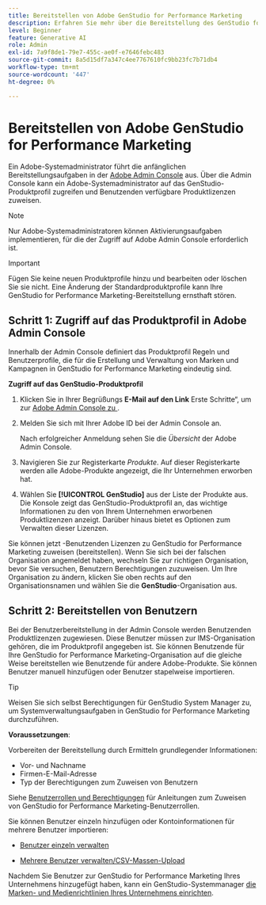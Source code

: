 ```yaml
---
title: Bereitstellen von Adobe GenStudio for Performance Marketing
description: Erfahren Sie mehr über die Bereitstellung des GenStudio for Performance Marketing-Produkts.
level: Beginner
feature: Generative AI
role: Admin
exl-id: 7a9f8de1-79e7-455c-ae0f-e7646febc483
source-git-commit: 8a5d15df7a347c4ee7767610fc9bb23fc7b71db4
workflow-type: tm+mt
source-wordcount: '447'
ht-degree: 0%

---
```


# Bereitstellen von Adobe GenStudio for Performance Marketing

Ein Adobe-Systemadministrator führt die anfänglichen Bereitstellungsaufgaben in der [Adobe Admin Console](https://helpx.adobe.com/de/enterprise/using/admin-console.html#Overview) aus. Über die Admin Console kann ein Adobe-Systemadministrator auf das GenStudio-Produktprofil zugreifen und Benutzenden verfügbare Produktlizenzen zuweisen.

>[!NOTE]
>
>Nur Adobe-Systemadministratoren können Aktivierungsaufgaben implementieren, für die der Zugriff auf Adobe Admin Console erforderlich ist.

>[!IMPORTANT]
>
>Fügen Sie keine neuen Produktprofile hinzu und bearbeiten oder löschen Sie sie nicht. Eine Änderung der Standardproduktprofile kann Ihre GenStudio for Performance Marketing-Bereitstellung ernsthaft stören.

## Schritt 1: Zugriff auf das Produktprofil in Adobe Admin Console

Innerhalb der Admin Console definiert das Produktprofil Regeln und Benutzerprofile, die für die Erstellung und Verwaltung von Marken und Kampagnen in GenStudio for Performance Marketing eindeutig sind.

**Zugriff auf das GenStudio-Produktprofil**

1. Klicken Sie in Ihrer Begrüßungs **E-Mail auf den Link** Erste Schritte“, um zur [Adobe Admin Console zu &#x200B;](https://helpx.adobe.com/de/enterprise/using/admin-console.html#Overview).

1. Melden Sie sich mit Ihrer Adobe ID bei der Admin Console an.

   Nach erfolgreicher Anmeldung sehen Sie die _Übersicht_ der Adobe Admin Console.

1. Navigieren Sie zur Registerkarte _Produkte_. Auf dieser Registerkarte werden alle Adobe-Produkte angezeigt, die Ihr Unternehmen erworben hat.

1. Wählen Sie **[!UICONTROL GenStudio]** aus der Liste der Produkte aus. Die Konsole zeigt das GenStudio-Produktprofil an, das wichtige Informationen zu den von Ihrem Unternehmen erworbenen Produktlizenzen anzeigt. Darüber hinaus bietet es Optionen zum Verwalten dieser Lizenzen.

Sie können jetzt -Benutzenden Lizenzen zu GenStudio for Performance Marketing zuweisen (bereitstellen). Wenn Sie sich bei der falschen Organisation angemeldet haben, wechseln Sie zur richtigen Organisation, bevor Sie versuchen, Benutzern Berechtigungen zuzuweisen. Um Ihre Organisation zu ändern, klicken Sie oben rechts auf den Organisationsnamen und wählen Sie die **GenStudio**-Organisation aus.

## Schritt 2: Bereitstellen von Benutzern

Bei der Benutzerbereitstellung in der Admin Console werden Benutzenden Produktlizenzen zugewiesen. Diese Benutzer müssen zur IMS-Organisation gehören, die im Produktprofil angegeben ist. Sie können Benutzende für Ihre GenStudio for Performance Marketing-Organisation auf die gleiche Weise bereitstellen wie Benutzende für andere Adobe-Produkte. Sie können Benutzer manuell hinzufügen oder Benutzer stapelweise importieren.

>[!TIP]
>
>Weisen Sie sich selbst Berechtigungen für GenStudio System Manager zu, um Systemverwaltungsaufgaben in GenStudio for Performance Marketing durchzuführen.

**Voraussetzungen**:

Vorbereiten der Bereitstellung durch Ermitteln grundlegender Informationen:

* Vor- und Nachname
* Firmen-E-Mail-Adresse
* Typ der Berechtigungen zum Zuweisen von Benutzern

Siehe [Benutzerrollen und Berechtigungen](user-roles.md) für Anleitungen zum Zuweisen von GenStudio for Performance Marketing-Benutzerrollen.

Sie können Benutzer einzeln hinzufügen oder Kontoinformationen für mehrere Benutzer importieren:

* [Benutzer einzeln verwalten](https://helpx.adobe.com/de/enterprise/using/manage-users-individually.html#add-users)

* [Mehrere Benutzer verwalten/CSV-Massen-Upload](https://helpx.adobe.com/de/enterprise/using/bulk-upload-users.html)

Nachdem Sie Benutzer zur GenStudio for Performance Marketing Ihres Unternehmens hinzugefügt haben, kann ein GenStudio-Systemmanager [die Marken- und Medienrichtlinien Ihres Unternehmens einrichten](get-started.md).

